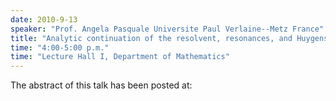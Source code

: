```yaml
---
date: 2010-9-13
speaker: "Prof. Angela Pasquale Universite Paul Verlaine--Metz France"
title: "Analytic continuation of the resolvent, resonances, and Huygens' principle for Riemannian symmetric spaces of noncompact type"
time: "4:00-5:00 p.m." 
time: "Lecture Hall I, Department of Mathematics"
---
```

The abstract of this talk has been posted at:
